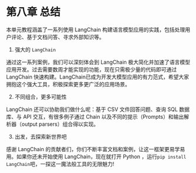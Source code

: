 # 第八章 总结

本单元教程涵盖了一系列使用 LangChain 构建语言模型应用的实践，包括处理用户评论、基于文档问答、寻求外部知识等。

1. 强大的 `LangChain`

通过这一系列案例，我们可以深刻体会到 LangChain 极大简化并加速了语言模型应用开发。过去需要数周才能实现的功能，现在只需极少量的代码即可通过 LangChain 快速构建。LangChain已成为开发大模型应用的有力范式，希望大家拥抱这个强大工具，积极探索更多更广泛的应用场景。

2. 不同组合，更多可能性

LangChain 还可以协助我们做什么呢：基于 CSV 文件回答问题、查询 SQL 数据库、与 API 交互，有很多例子通过 Chain 以及不同的提示（Prompts）和输出解析器（output parsers）组合得以实现。

3. 出发，去探索新世界吧

感谢 LangChain 的贡献者们，你们不断丰富文档和案例，让这一框架更易学易用。如果你还未开始使用 LangChain，现在就打开 Python ，运行`pip install LangChain`吧，一探这一魔法般工具的无限魅力!
